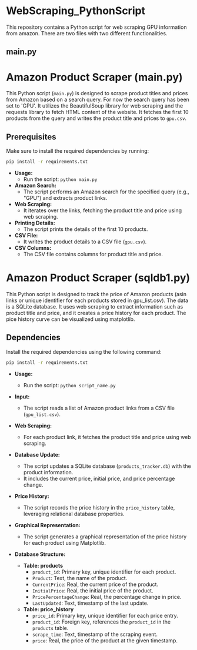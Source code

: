 # WebScraping_PythonScript

This repository contains a Python script for web scraping GPU information from amazon. There are two files with two different functionalities. 

## main.py

# Amazon Product Scraper (main.py)

This Python script (`main.py`) is designed to scrape product titles and prices from Amazon based on a search query. For now the search query has been set to 'GPU'. It utilizes the BeautifulSoup library for web scraping and the requests library to fetch HTML content of the website. It fetches the first 10 products from the query and writes the product title and prices to `gpu.csv`. 

## Prerequisites

Make sure to install the required dependencies by running:

```bash
pip install -r requirements.txt
```

- **Usage:**
  - Run the script: `python main.py`
- **Amazon Search:**
  - The script performs an Amazon search for the specified query (e.g., "GPU") and extracts product links.
- **Web Scraping:**
  - It iterates over the links, fetching the product title and price using web scraping.
- **Printing Details:**
  - The script prints the details of the first 10 products.
- **CSV File:**
  - It writes the product details to a CSV file (`gpu.csv`).
- **CSV Columns:**
  - The CSV file contains columns for product title and price.



# Amazon Product Scraper (sqldb1.py)

This Python script is designed to track the price of Amazon products (asin links or unique identifier for each products stored in gpu_list.csv). The data is a SQLite database. It uses web scraping to extract information such as product title and price, and it creates a price history for each product. The pice history curve can be visualized using matplotlib. 

## Dependencies

Install the required dependencies using the following command:

```bash
pip install -r requirements.txt
```

- **Usage:**
  - Run the script: `python script_name.py`
- **Input:**
  - The script reads a list of Amazon product links from a CSV file (`gpu_list.csv`).
- **Web Scraping:**
  - For each product link, it fetches the product title and price using web scraping.
- **Database Update:**
  - The script updates a SQLite database (`products_tracker.db`) with the product information.
  - It includes the current price, initial price, and price percentage change.
- **Price History:**
  - The script records the price history in the `price_history` table, leveraging relational database properties.
- **Graphical Representation:**
  - The script generates a graphical representation of the price history for each product using Matplotlib.

- **Database Structure:**
  - **Table: products**
    - `product_id`: Primary key, unique identifier for each product.
    - `Product`: Text, the name of the product.
    - `CurrentPrice`: Real, the current price of the product.
    - `InitialPrice`: Real, the initial price of the product.
    - `PricePercentageChange`: Real, the percentage change in price.
    - `LastUpdated`: Text, timestamp of the last update.
  - **Table: price_history**
    - `price_id`: Primary key, unique identifier for each price entry.
    - `product_id`: Foreign key, references the `product_id` in the `products` table.
    - `scrape_time`: Text, timestamp of the scraping event.
    - `price`: Real, the price of the product at the given timestamp.
